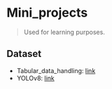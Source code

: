 # Mini_projects 
> Used for learning purposes.
## Dataset
- Tabular_data_handling: [link](https://raw.githubusercontent.com/justmarkham/scikit-learn-videos/master/data/Advertising.csv)
- YOLOv8: [link](https://drive.google.com/u/0/uc?id=1--0QuKMwj31K-CSvD8oq5fceFweiFPuN&export=download)
